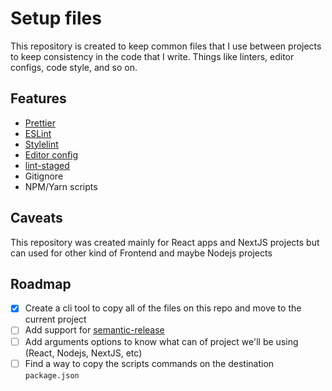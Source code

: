 # Setup files

This repository is created to keep common files that I use between projects to keep consistency in the code that I write. Things like linters, editor configs, code style, and so on.

## Features

- [Prettier](https://prettier.io/)
- [ESLint](https://eslint.org/)
- [Stylelint](https://stylelint.io/)
- [Editor config](https://editorconfig.org/)
- [lint-staged](https://github.com/okonet/lint-staged)
- Gitignore
- NPM/Yarn scripts

## Caveats

This repository was created mainly for React apps and NextJS projects but can used for other kind of Frontend and maybe Nodejs projects

## Roadmap

- [x] Create a cli tool to copy all of the files on this repo and move to the current project
- [ ] Add support for [semantic-release](https://github.com/semantic-release/semantic-release)
- [ ] Add arguments options to know what can of project we'll be using (React, Nodejs, NextJS, etc)
- [ ] Find a way to copy the scripts commands on the destination `package.json`
